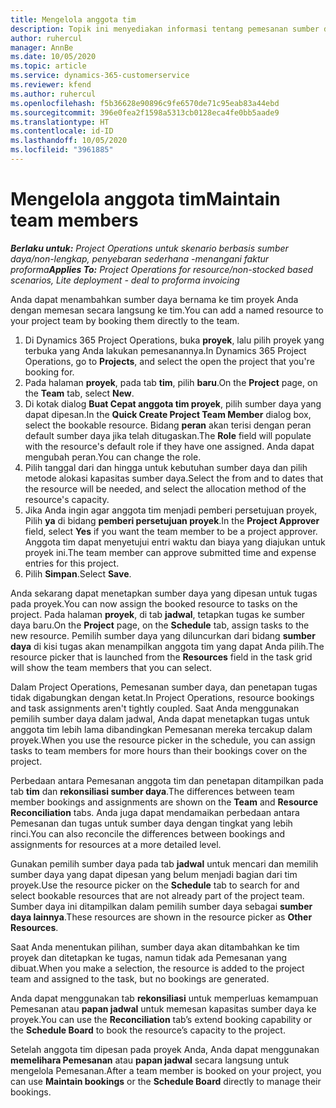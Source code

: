 ```yaml
---
title: Mengelola anggota tim
description: Topik ini menyediakan informasi tentang pemesanan sumber daya bernama untuk tim proyek dan tetapkan tugas.
author: ruhercul
manager: AnnBe
ms.date: 10/05/2020
ms.topic: article
ms.service: dynamics-365-customerservice
ms.reviewer: kfend
ms.author: ruhercul
ms.openlocfilehash: f5b36628e90896c9fe6570de71c95eab83a44ebd
ms.sourcegitcommit: 396e0fea2f1598a5313cb0128eca4fe0bb5aade9
ms.translationtype: HT
ms.contentlocale: id-ID
ms.lasthandoff: 10/05/2020
ms.locfileid: "3961885"
---
```

# <a name="maintain-team-members"></a><span data-ttu-id="4b15d-103">Mengelola anggota tim</span><span class="sxs-lookup"><span data-stu-id="4b15d-103">Maintain team members</span></span>

<span data-ttu-id="4b15d-104">_**Berlaku untuk:** Project Operations untuk skenario berbasis sumber daya/non-lengkap, penyebaran sederhana -menangani faktur proforma_</span><span class="sxs-lookup"><span data-stu-id="4b15d-104">_**Applies To:** Project Operations for resource/non-stocked based scenarios, Lite deployment - deal to proforma invoicing_</span></span>

<span data-ttu-id="4b15d-105">Anda dapat menambahkan sumber daya bernama ke tim proyek Anda dengan memesan secara langsung ke tim.</span><span class="sxs-lookup"><span data-stu-id="4b15d-105">You can add a named resource to your project team by booking them directly to the team.</span></span>

1. <span data-ttu-id="4b15d-106">Di Dynamics 365 Project Operations, buka **proyek**, lalu pilih proyek yang terbuka yang Anda lakukan pemesanannya.</span><span class="sxs-lookup"><span data-stu-id="4b15d-106">In Dynamics 365 Project Operations, go to **Projects**, and select the open the project that you're booking for.</span></span>
2. <span data-ttu-id="4b15d-107">Pada halaman **proyek**, pada tab **tim**, pilih **baru**.</span><span class="sxs-lookup"><span data-stu-id="4b15d-107">On the **Project** page, on the **Team** tab, select **New**.</span></span> 
3. <span data-ttu-id="4b15d-108">Di kotak dialog **Buat Cepat anggota tim proyek**, pilih sumber daya yang dapat dipesan.</span><span class="sxs-lookup"><span data-stu-id="4b15d-108">In the **Quick Create Project Team Member** dialog box, select the bookable resource.</span></span> <span data-ttu-id="4b15d-109">Bidang **peran** akan terisi dengan peran default sumber daya jika telah ditugaskan.</span><span class="sxs-lookup"><span data-stu-id="4b15d-109">The **Role** field will populate with the resource's default role if they have one assigned.</span></span> <span data-ttu-id="4b15d-110">Anda dapat mengubah peran.</span><span class="sxs-lookup"><span data-stu-id="4b15d-110">You can change the role.</span></span> 
4. <span data-ttu-id="4b15d-111">Pilih tanggal dari dan hingga untuk kebutuhan sumber daya dan pilih metode alokasi kapasitas sumber daya.</span><span class="sxs-lookup"><span data-stu-id="4b15d-111">Select the from and to dates that the resource will be needed, and select the allocation method of the resource's capacity.</span></span> 
5. <span data-ttu-id="4b15d-112">Jika Anda ingin agar anggota tim menjadi pemberi persetujuan proyek, Pilih **ya** di bidang **pemberi persetujuan proyek**.</span><span class="sxs-lookup"><span data-stu-id="4b15d-112">In the **Project Approver** field, select **Yes** if you want the team member to be a project approver.</span></span> <span data-ttu-id="4b15d-113">Anggota tim dapat menyetujui entri waktu dan biaya yang diajukan untuk proyek ini.</span><span class="sxs-lookup"><span data-stu-id="4b15d-113">The team member can approve submitted time and expense entries for this project.</span></span> 
6. <span data-ttu-id="4b15d-114">Pilih **Simpan**.</span><span class="sxs-lookup"><span data-stu-id="4b15d-114">Select **Save**.</span></span>

<span data-ttu-id="4b15d-115">Anda sekarang dapat menetapkan sumber daya yang dipesan untuk tugas pada proyek.</span><span class="sxs-lookup"><span data-stu-id="4b15d-115">You can now assign the booked resource to tasks on the project.</span></span> <span data-ttu-id="4b15d-116">Pada halaman **proyek**, di tab **jadwal**, tetapkan tugas ke sumber daya baru.</span><span class="sxs-lookup"><span data-stu-id="4b15d-116">On the **Project** page, on the **Schedule** tab, assign tasks to the new resource.</span></span> <span data-ttu-id="4b15d-117">Pemilih sumber daya yang diluncurkan dari bidang **sumber daya** di kisi tugas akan menampilkan anggota tim yang dapat Anda pilih.</span><span class="sxs-lookup"><span data-stu-id="4b15d-117">The resource picker that is launched from the **Resources** field in the task grid will show the team members that you can select.</span></span>


<span data-ttu-id="4b15d-118">Dalam Project Operations, Pemesanan sumber daya, dan penetapan tugas tidak digabungkan dengan ketat.</span><span class="sxs-lookup"><span data-stu-id="4b15d-118">In Project Operations, resource bookings and task assignments aren't tightly coupled.</span></span> <span data-ttu-id="4b15d-119">Saat Anda menggunakan pemilih sumber daya dalam jadwal, Anda dapat menetapkan tugas untuk anggota tim lebih lama dibandingkan Pemesanan mereka tercakup dalam proyek.</span><span class="sxs-lookup"><span data-stu-id="4b15d-119">When you use the resource picker in the schedule, you can assign tasks to team members for more hours than their bookings cover on the project.</span></span>

<span data-ttu-id="4b15d-120">Perbedaan antara Pemesanan anggota tim dan penetapan ditampilkan pada tab **tim** dan **rekonsiliasi sumber daya**.</span><span class="sxs-lookup"><span data-stu-id="4b15d-120">The differences between team member bookings and assignments are shown on the **Team** and **Resource Reconciliation** tabs.</span></span> <span data-ttu-id="4b15d-121">Anda juga dapat mendamaikan perbedaan antara Pemesanan dan tugas untuk sumber daya dengan tingkat yang lebih rinci.</span><span class="sxs-lookup"><span data-stu-id="4b15d-121">You can also reconcile the differences between bookings and assignments for resources at a more detailed level.</span></span>

<span data-ttu-id="4b15d-122">Gunakan pemilih sumber daya pada tab **jadwal** untuk mencari dan memilih sumber daya yang dapat dipesan yang belum menjadi bagian dari tim proyek.</span><span class="sxs-lookup"><span data-stu-id="4b15d-122">Use the resource picker on the **Schedule** tab to search for and select bookable resources that are not already part of the project team.</span></span> <span data-ttu-id="4b15d-123">Sumber daya ini ditampilkan dalam pemilih sumber daya sebagai **sumber daya lainnya**.</span><span class="sxs-lookup"><span data-stu-id="4b15d-123">These resources are shown in the resource picker as **Other Resources**.</span></span>

<span data-ttu-id="4b15d-124">Saat Anda menentukan pilihan, sumber daya akan ditambahkan ke tim proyek dan ditetapkan ke tugas, namun tidak ada Pemesanan yang dibuat.</span><span class="sxs-lookup"><span data-stu-id="4b15d-124">When you make a selection, the resource is added to the project team and assigned to the task, but no bookings are generated.</span></span>

<span data-ttu-id="4b15d-125">Anda dapat menggunakan tab **rekonsiliasi** untuk memperluas kemampuan Pemesanan atau **papan jadwal** untuk memesan kapasitas sumber daya ke proyek.</span><span class="sxs-lookup"><span data-stu-id="4b15d-125">You can use the **Reconciliation** tab’s extend booking capability or the **Schedule Board** to book the resource’s capacity to the project.</span></span>

<span data-ttu-id="4b15d-126">Setelah anggota tim dipesan pada proyek Anda, Anda dapat menggunakan **memelihara Pemesanan** atau **papan jadwal** secara langsung untuk mengelola Pemesanan.</span><span class="sxs-lookup"><span data-stu-id="4b15d-126">After a team member is booked on your project, you can use **Maintain bookings** or the **Schedule Board** directly to manage their bookings.</span></span>
